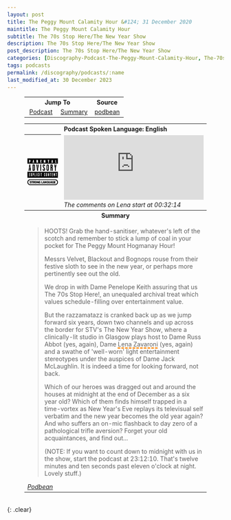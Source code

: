 ```yaml
---
layout: post
title: The Peggy Mount Calamity Hour &#124; 31 December 2020
maintitle: The Peggy Mount Calamity Hour
subtitle: The 70s Stop Here/The New Year Show
description: The 70s Stop Here/The New Year Show
post_description: The 70s Stop Here/The New Year Show
categories: [Discography-Podcast-The-Peggy-Mount-Calamity-Hour, The-70s-Stop-Here, The-New-Year-Show, OnThisDay31December]
tags: podcasts
permalink: /discography/podcasts/:name
last_modified_at: 30 December 2023
---
```


<figure class="fig3">
<table style="text-align:center;">
<tr><th colspan="2">Jump To</th><th>Source</th></tr>
<tr><td style="width:33.33%;"><a href="#infobox1">Podcast</a></td><td style="width:33.34%;"><a href="#infobox2">Summary</a></td><td style="width:33.33%;"><a class="external-link" href="https://iporlemedia.podbean.com/e/the-70s-stop-herethe-new-year-show">podbean</a></td></tr>
</table>
</figure>

<figure class="fig3">
<table>
<tr id="infobox1"><th colspan="2">Podcast Spoken Language: English</th></tr>
<tr>
<th style="width:20%;" class="top"><img src="/assets/images/Parental_Advisory_Strong_Language_2002.png" class="full-width" /></th>
<td style="width:80%;"><iframe title="The 70s Stop Here/The New Year Show" allowtransparency="true" height="150" width="100%" style="border: none; min-width: min(100%, 430px);" scrolling="no" data-name="pb-iframe-player" src="https://www.podbean.com/player-v2/?from=embed&i=ybsd8-f63e1e-pb&share=1&download=1&fonts=Arial&skin=f6f6f6&font-color=&rtl=0&logo_link=&btn-skin=12&size=150"></iframe>
<cite>The comments on Lena start at 00:32:14</cite>
</td>
</tr>
<tr id="infobox2" class="split"><th colspan="2">Summary</th></tr>
<tr>
<td colspan="2">
<blockquote>
<p>HOOTS! Grab the hand-sanitiser, whatever's left of the scotch and remember to stick a lump of coal in your pocket for The Peggy Mount Hogmanay Hour!</p>
<p>Messrs Velvet, Blackout and Bognops rouse from their festive sloth to see in the new year, or perhaps more pertinently see out the old.</p>
<p>We drop in with Dame Penelope Keith assuring that us The 70s Stop Here!, an unequaled archival treat which values schedule-filling over entertainment value.</p>
<p>But the razzamatazz is cranked back up as we jump forward six years, down two channels and up across the border for STV's The New Year Show, where a clinically-lit studio in Glasgow plays host to Dame Russ Abbot (yes, again), Dame <span style="text-decoration: underline dashed darkorange 3px;">Lena Zavaroni</span> (yes, again) and a swathe of 'well-worn' light entertainment stereotypes under the auspices of Dame Jack McLaughlin. It is indeed a time for looking forward, not back.</p>
<p>Which of our heroes was dragged out and around the houses at midnight at the end of December as a six year old? Which of them finds himself trapped in a time-vortex as New Year's Eve replays its televisual self verbatim and the new year becomes the old year again? And who suffers an on-mic flashback to day zero of a pathological trifle aversion? Forget your old acquaintances, and find out...</p>
<p>(NOTE: If you want to count down to midnight with us in the show, start the podcast at 23:12:10. That's twelve minutes and ten seconds past eleven o'clock at night. Lovely stuff.)</p>
</blockquote>
<cite><a class="external-links" href="https://iporlemedia.podbean.com/e/the-70s-stop-herethe-new-year-show">Podbean</a></cite>
</td></tr>
</table>
</figure>

<br />{: .clear}

<style>
#infobox2 {scroll-margin-top: -3px;}
</style>

